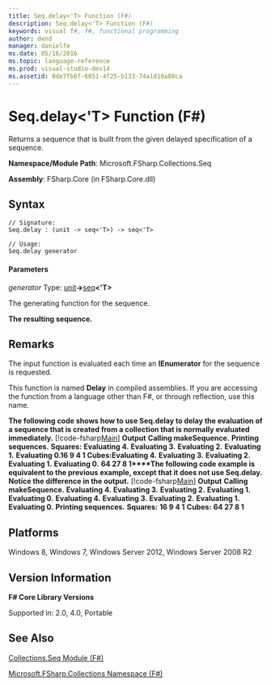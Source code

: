 ```yaml
---
title: Seq.delay<'T> Function (F#)
description: Seq.delay<'T> Function (F#)
keywords: visual f#, f#, functional programming
author: dend
manager: danielfe
ms.date: 05/16/2016
ms.topic: language-reference
ms.prod: visual-studio-dev14
ms.assetid: 8de7fb6f-6051-4f25-b133-74a1d10a88ca 
---
```


# Seq.delay<'T> Function (F#)

Returns a sequence that is built from the given delayed specification of a sequence.

**Namespace/Module Path**: Microsoft.FSharp.Collections.Seq

**Assembly**: FSharp.Core (in FSharp.Core.dll)


## Syntax

```
// Signature:
Seq.delay : (unit -> seq<'T>) -> seq<'T>

// Usage:
Seq.delay generator
```

#### Parameters
*generator*
Type: [unit](https://msdn.microsoft.com/library/00b837c2-6c8a-483a-87d3-0479c64037a7)**-&gt;**[seq](https://msdn.microsoft.com/library/2f0c87c6-8a0d-4d33-92a6-10d1d037ce75)**&lt;'T&gt;**


The generating function for the sequence.



**The resulting sequence.**
## Remarks
The input function is evaluated each time an **IEnumerator** for the sequence is requested.

This function is named **Delay** in compiled assemblies. If you are accessing the function from a language other than F#, or through reflection, use this name.

**The following code shows how to use Seq.delay to delay the evaluation of a sequence that is created from a collection that is normally evaluated immediately.**
[!code-fsharp[Main](snippets/fssequences/snippet30.fs)]
**Output**
**Calling makeSequence.**
**Printing sequences.**
**Squares:**
**Evaluating 4.**
**Evaluating 3.**
**Evaluating 2.**
**Evaluating 1.**
**Evaluating 0.16 9 4 1 Cubes:Evaluating 4.**
**Evaluating 3.**
**Evaluating 2.**
**Evaluating 1.**
**Evaluating 0.**
**64 27 8 1****The following code example is equivalent to the previous example, except that it does not use Seq.delay. Notice the difference in the output.**
[!code-fsharp[Main](snippets/fssequences/snippet31.fs)]
**Output**
**Calling makeSequence.**
**Evaluating 4.**
**Evaluating 3.**
**Evaluating 2.**
**Evaluating 1.**
**Evaluating 0.**
**Evaluating 4.**
**Evaluating 3.**
**Evaluating 2.**
**Evaluating 1.**
**Evaluating 0.**
**Printing sequences.**
**Squares:**
**16 9 4 1**
**Cubes:**
**64 27 8 1**
## Platforms
Windows 8, Windows 7, Windows Server 2012, Windows Server 2008 R2


## Version Information
**F# Core Library Versions**

Supported in: 2.0, 4.0, Portable




## See Also
[Collections.Seq Module &#40;F&#35;&#41;](Collections.Seq-Module-%5BFSharp%5D.md)

[Microsoft.FSharp.Collections Namespace &#40;F&#35;&#41;](Microsoft.FSharp.Collections-Namespace-%5BFSharp%5D.md)

